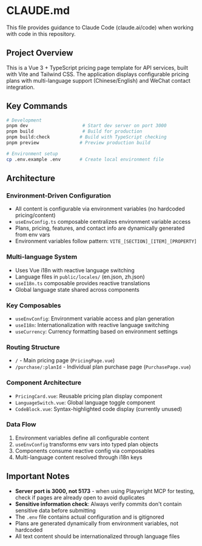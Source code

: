 # CLAUDE.md

This file provides guidance to Claude Code (claude.ai/code) when working with code in this repository.

## Project Overview

This is a Vue 3 + TypeScript pricing page template for API services, built with Vite and Tailwind CSS. The application displays configurable pricing plans with multi-language support (Chinese/English) and WeChat contact integration.

## Key Commands

```bash
# Development
pnpm dev                    # Start dev server on port 3000
pnpm build                  # Build for production  
pnpm build:check           # Build with TypeScript checking
pnpm preview               # Preview production build

# Environment setup
cp .env.example .env       # Create local environment file
```

## Architecture

### Environment-Driven Configuration
- All content is configurable via environment variables (no hardcoded pricing/content)
- `useEnvConfig.ts` composable centralizes environment variable access
- Plans, pricing, features, and contact info are dynamically generated from env vars
- Environment variables follow pattern: `VITE_[SECTION]_[ITEM]_[PROPERTY]`

### Multi-language System
- Uses Vue i18n with reactive language switching
- Language files in `public/locales/` (en.json, zh.json)
- `useI18n.ts` composable provides reactive translations
- Global language state shared across components

### Key Composables
- `useEnvConfig`: Environment variable access and plan generation
- `useI18n`: Internationalization with reactive language switching  
- `useCurrency`: Currency formatting based on environment settings

### Routing Structure
- `/` - Main pricing page (`PricingPage.vue`)
- `/purchase/:planId` - Individual plan purchase page (`PurchasePage.vue`)

### Component Architecture
- `PricingCard.vue`: Reusable pricing plan display component
- `LanguageSwitch.vue`: Global language toggle component
- `CodeBlock.vue`: Syntax-highlighted code display (currently unused)

### Data Flow
1. Environment variables define all configurable content
2. `useEnvConfig` transforms env vars into typed plan objects
3. Components consume reactive config via composables
4. Multi-language content resolved through i18n keys

## Important Notes

- **Server port is 3000, not 5173** - when using Playwright MCP for testing, check if pages are already open to avoid duplicates
- **Sensitive information check**: Always verify commits don't contain sensitive data before submitting
- The `.env` file contains actual configuration and is gitignored
- Plans are generated dynamically from environment variables, not hardcoded
- All text content should be internationalized through language files